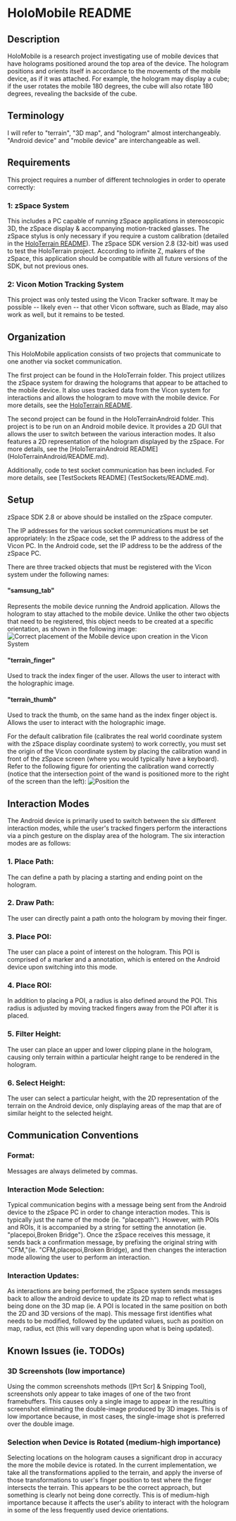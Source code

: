 # HoloMobile README

## Description
HoloMobile is a research project investigating use of mobile devices that have holograms positioned around the top area of the device. The hologram positions and orients itself in accordance to the movements of the mobile device, as if it was attached. For example, the hologram may display a cube; if the user rotates the mobile 180 degrees, the cube will also rotate 180 degrees, revealing the backside of the cube.

## Terminology
I will refer to "terrain", "3D map", and "hologram" almost interchangeably. "Android device" and "mobile device" are interchangeable as well.

## Requirements
This project requires a number of different technologies in order to operate correctly:

### 1: zSpace System
This includes a PC capable of running zSpace applications in stereoscopic 3D, the zSpace display & accompanying motion-tracked glasses. The zSpace stylus is only necessary if you require a custom calibration (detailed in the [HoloTerrain README](HoloTerrain/README.md)). The zSpace SDK version 2.8 (32-bit) was used to test the HoloTerrain project. According to infinite Z, makers of the zSpace, this application should be compatible with all future versions of the SDK, but not previous ones.

### 2: Vicon Motion Tracking System
This project was only tested using the Vicon Tracker software. It may be possible -- likely even -- that other Vicon software, such as Blade, may also work as well, but it remains to be tested. 

## Organization
This HoloMobile application consists of two projects that communicate to one another via socket communication.

The first project can be found in the HoloTerrain folder. This project utilizes the zSpace system for drawing the holograms that appear to be attached to the mobile device. It also uses tracked data from the Vicon system for interactions and allows the hologram to move with the mobile device. For more details, see the [HoloTerrain README](HoloTerrain/README.md).

The second project can be found in the HoloTerrainAndroid folder. This project is to be run on an Android mobile device. It provides a 2D GUI that allows the user to switch between the various interaction modes. It also features a 2D representation of the hologram displayed by the zSpace. For more details, see the [HoloTerrainAndroid README] (HoloTerrainAndroid/README.md).

Additionally, code to test socket communication has been included. For more details, see [TestSockets README] (TestSockets/README.md).


## Setup

zSpace SDK 2.8 or above should be installed on the zSpace computer. 

The IP addresses for the various socket communications must be set appropriately:
In the zSpace code, set the IP address to the address of the Vicon PC. In the Android code, set the IP address to be the address of the zSpace PC.

There are three tracked objects that must be registered with the Vicon system under the following names:

#### "samsung_tab"
Represents the mobile device running the Android application. Allows the hologram to stay attached to the mobile device. Unlike the other two objects that need to be registered, this object needs to be created at a specific orientation, as shown in the following image:
![](images/MobileDeviceOrientation.jpeg?raw=true "Correct placement of the Mobile device upon creation in the Vicon System")

#### "terrain_finger"
Used to track the index finger of the user. Allows the user to interact with the holographic image.

#### "terrain_thumb"
Used to track the thumb, on the same hand as the index finger object is. Allows the user to interact with the holographic image.

For the default calibration file (calibrates the real world coordinate system with the zSpace display coordinate system) to work correctly, you must set the origin of the Vicon coordinate system by placing the calibration wand in front of the zSpace screen (where you would typically have a keyboard). Refer to the following figure for orienting the calibration wand correctly (notice that the intersection point of the wand is positioned more to the right of the screen than the left):
![Position the ](images/SettingViconOrigin.jpg?raw=true "Correct placement of the Vicon Calibration Wand for setting the origin under the default configuration")


## Interaction Modes
The Android device is primarily used to switch between the six different interaction modes, while the user's tracked fingers perform the interactions via a pinch gesture on the display area of the hologram. The six interaction modes are as follows:

### 1. Place Path: 
The can define a path by placing a starting and ending point on the hologram.
### 2. Draw Path: 
The user can directly paint a path onto the hologram by moving their finger.
### 3. Place POI: 
The user can place a point of interest on the hologram. This POI is comprised of a marker and a annotation, which is entered on the Android device upon switching into this mode.
### 4. Place ROI: 
In addition to placing a POI, a radius is also defined around the POI. This radius is adjusted by moving tracked fingers away from the POI after it is placed.
### 5. Filter Height: 
The user can place an upper and lower clipping plane in the hologram, causing only terrain within a particular height range to be rendered in the hologram.
### 6. Select Height: 
The user can select a particular height, with the 2D representation of the terrain on the Android device, only displaying areas of the map that are of similar height to the selected height.

## Communication Conventions
### Format: 
Messages are always delimeted by commas.

### Interaction Mode Selection:
Typical communication begins with a message being sent from the Android device to the zSpace PC in order to change interaction modes. This is typically just the name of the mode (ie. "placepath"). However, with POIs and ROIs, it is accompanied by a string for setting the annotation (ie. "placepoi,Broken Bridge"). Once the zSpace receives this message, it sends back a confirmation message, by prefixing the original string with "CFM,"(ie. "CFM,placepoi,Broken Bridge), and then changes the interaction mode allowing the user to perform an interaction.

### Interaction Updates:
As interactions are being performed, the zSpace system sends messages back to allow the android device to update its 2D map to reflect what is being done on the 3D map (ie. A POI is located in the same position on both the 2D and 3D versions of the map). This message first identifies what needs to be modified, followed by the updated values, such as position on map, radius, ect (this will vary depending upon what is being updated).

## Known Issues (ie. TODOs)
### 3D Screenshots (low importance)
Using the common screenshots methods ([Prt Scr] & Snipping Tool), screenshots only appear to take images of one of the two front framebuffers. This causes only a single image to appear in the resulting screenshot eliminating the double-image produced by 3D images. This is of low importance because, in most cases, the single-image shot is preferred over the double image.

### Selection when Device is Rotated (medium-high importance)
Selecting locations on the hologram causes a significant drop in accuracy the more the mobile device is rotated. In the current implementation, we take all the transformations applied to the terrain, and apply the inverse of those transformations to user's finger position to test where the finger intersects the terrain. This appears to be the correct approach, but something is clearly not being done correctly. This is of medium-high importance because it affects the user's ability to interact with the hologram in some of the less frequently used device orientations.


